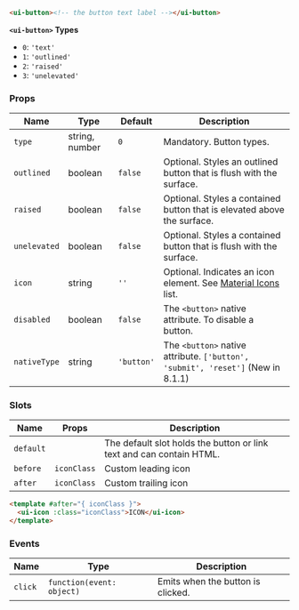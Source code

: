 ```html
<ui-button><!-- the button text label --></ui-button>
```

**`<ui-button>` Types**

- `0`: `'text'`
- `1`: `'outlined'`
- `2`: `'raised'`
- `3`: `'unelevated'`

### Props

| Name         | Type           | Default    | Description                                                                     |
| ------------ | -------------- | ---------- | ------------------------------------------------------------------------------- |
| `type`       | string, number | `0`        | Mandatory. Button types.                                                        |
| `outlined`   | boolean        | `false`    | Optional. Styles an outlined button that is flush with the surface.             |
| `raised`     | boolean        | `false`    | Optional. Styles a contained button that is elevated above the surface.         |
| `unelevated` | boolean        | `false`    | Optional. Styles a contained button that is flush with the surface.             |
| `icon`       | string         | `''`       | Optional. Indicates an icon element. See [Material Icons](/#/icons) list.       |
| `disabled`   | boolean        | `false`    | The `<button>` native attribute. To disable a button.                           |
| `nativeType` | string         | `'button'` | The `<button>` native attribute. `['button', 'submit', 'reset']` (New in 8.1.1) |

### Slots

| Name      | Props       | Description                                                          |
| --------- | ----------- | -------------------------------------------------------------------- |
| `default` |             | The default slot holds the button or link text and can contain HTML. |
| `before`  | `iconClass` | Custom leading icon                                                  |
| `after`   | `iconClass` | Custom trailing icon                                                 |

```html
<template #after="{ iconClass }">
  <ui-icon :class="iconClass">ICON</ui-icon>
</template>
```

### Events

| Name    | Type                      | Description                       |
| ------- | ------------------------- | --------------------------------- |
| `click` | `function(event: object)` | Emits when the button is clicked. |
